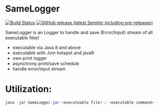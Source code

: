 # SameLogger

[![Build Status](https://img.shields.io/badge/build-passed-brightgreen?style=for-the-badge)](https://github.com/mInT-runs/SameLogger/commits/main) [![GitHub release (latest SemVer including pre-releases)](https://img.shields.io/github/v/release/mInT-runs/SameLogger?include_prereleases&style=for-the-badge)](https://github.com/mInT-runs/SameLogger/releases)

SameLogger is an Logger to handle and save (Error/Input) stream of all executable files!

  - executable via Java 8 and above
  - executable with Jvm hotspot and java9
  - own print logger
  - asynchrony print/save schedule
  - handle error/input stream

# Utilization:
```Java
java -jar SameLogger.jar <executeable file> / <executable command>
```

